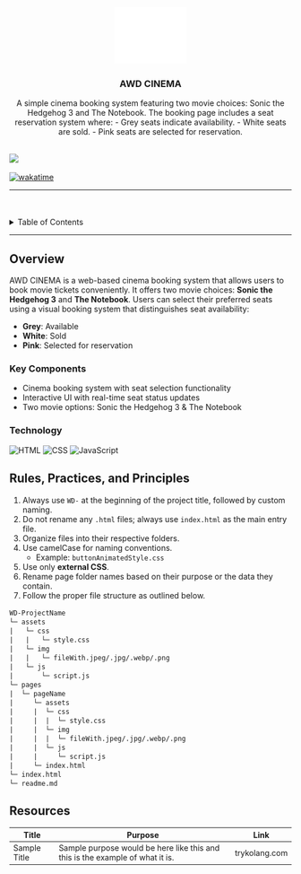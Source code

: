 <a name="readme-top"></a>

<br/>

<br />
<div align="center">
  <a href="https://github.com/zyx-0314/">
    <img src="./assets/img/nyebe_white.png" alt="Nyebe" width="130" height="100">
  </a>
  <h3 align="center">AWD CINEMA</h3>
</div>

<div align="center">
  A simple cinema booking system featuring two movie choices: Sonic the Hedgehog 3 and The Notebook. The booking page includes a seat reservation system where:
  - Grey seats indicate availability.
  - White seats are sold.
  - Pink seats are selected for reservation.
</div>

<br />

![](https://visit-counter.vercel.app/counter.png?page=zyx-0314/WD-Template-Project)

[![wakatime](https://wakatime.com/badge/user/018dd99a-4985-4f98-8216-6ca6fe2ce0f8/project/63501637-9a31-42f0-960d-4d0ab47977f8.svg)](https://wakatime.com/badge/user/018dd99a-4985-4f98-8216-6ca6fe2ce0f8/project/63501637-9a31-42f0-960d-4d0ab47977f8)

---

<br />
<br />

<details>
  <summary>Table of Contents</summary>
  <ol>
    <li>
      <a href="#overview">Overview</a>
      <ol>
        <li><a href="#key-components">Key Components</a></li>
        <li><a href="#technology">Technology</a></li>
      </ol>
    </li>
    <li><a href="#rules-practices-and-principles">Rules, Practices, and Principles</a></li>
    <li><a href="#resources">Resources</a></li>
  </ol>
</details>

---

## Overview

AWD CINEMA is a web-based cinema booking system that allows users to book movie tickets conveniently. It offers two movie choices: **Sonic the Hedgehog 3** and **The Notebook**. Users can select their preferred seats using a visual booking system that distinguishes seat availability:
- **Grey**: Available
- **White**: Sold
- **Pink**: Selected for reservation

### Key Components
- Cinema booking system with seat selection functionality
- Interactive UI with real-time seat status updates
- Two movie options: Sonic the Hedgehog 3 & The Notebook

### Technology
![HTML](https://img.shields.io/badge/HTML-E34F26?style=for-the-badge&logo=html5&logoColor=white)
![CSS](https://img.shields.io/badge/CSS-1572B6?style=for-the-badge&logo=css3&logoColor=white)
![JavaScript](https://img.shields.io/badge/JavaScript-F7DF1E?style=for-the-badge&logo=javascript&logoColor=white)

## Rules, Practices, and Principles
1. Always use `WD-` at the beginning of the project title, followed by custom naming.
2. Do not rename any `.html` files; always use `index.html` as the main entry file.
3. Organize files into their respective folders.
4. Use camelCase for naming conventions.
   - Example: `buttonAnimatedStyle.css`
5. Use only **external CSS**.
6. Rename page folder names based on their purpose or the data they contain.
7. Follow the proper file structure as outlined below.


```
WD-ProjectName
└─ assets
|   └─ css
|   |   └─ style.css
|   └─ img
|   |   └─ fileWith.jpeg/.jpg/.webp/.png
|   └─ js
|       └─ script.js
└─ pages
|  └─ pageName
|     └─ assets
|     |  └─ css
|     |  |  └─ style.css
|     |  └─ img
|     |  |  └─ fileWith.jpeg/.jpg/.webp/.png
|     |  └─ js
|     |     └─ script.js
|     └─ index.html
└─ index.html
└─ readme.md
```

## Resources
| Title | Purpose | Link |
|-|-|-|
| Sample Title | Sample purpose would be here like this and this is the example of what it is. | trykolang.com |
